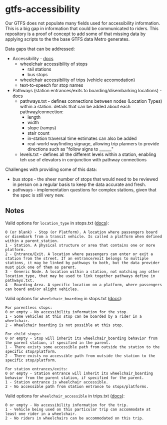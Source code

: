 # gtfs-accessibility

Our GTFS does not populate many fields used for accessibility information.  This is a big gap in information that could be communicated to riders.  This repository is a proof of concept to add some of that missing data by applying scripts to the the base GTFS data Metro generates.

Data gaps that can be addressed:
- Accessibility - [docs](https://gtfs.org/getting_started/features/accessibility/)
  - wheelchair accessibility of stops
    - rail stations
    - bus stops
  - wheelchair accessibility of trips (vehicle accomodation)
  - text-to-speech for stop names
- Pathways (station entrances/exits to boarding/disembarking locations) - [docs](https://gtfs.org/getting_started/features/pathways/)
  - pathways.txt - defines connections between nodes (Location Types) within a station. details that can be added about each pathway/connection:
    - length
    - width
    - slope (ramps)
    - stair count
    - in-station traversal time estimates can also be added
    - real-world wayfinding signage, allowing trip planners to provide directions such as "follow signs to ______"
  - levels.txt - defines all the different levels within a station, enabling teh use of elevators in conjunction with pathway connections

Challenges with providing some of this data:
- bus stops - the sheer number of stops that would need to be reviewed in person on a regular basis to keep the data accurate and fresh.
- pathways - implementation questions for complex stations, given that the spec is still very new.

## Notes

Valid options for `location_type` in stops.txt ([docs](https://gtfs.org/documentation/schedule/reference/#stopstxt)):

```
0 (or blank) - Stop (or Platform). A location where passengers board or disembark from a transit vehicle. Is called a platform when defined within a parent_station.
1 - Station. A physical structure or area that contains one or more platform.
2 - Entrance/Exit. A location where passengers can enter or exit a station from the street. If an entrance/exit belongs to multiple stations, it may be linked by pathways to both, but the data provider must pick one of them as parent.
3 - Generic Node. A location within a station, not matching any other location_type, that may be used to link together pathways define in pathways.txt.
4 - Boarding Area. A specific location on a platform, where passengers can board and/or alight vehicles.
```

Valid options for `wheelchair_boarding` in stops.txt ([docs](https://gtfs.org/documentation/schedule/reference/#stopstxt)):

```
For parentless stops:
0 or empty - No accessibility information for the stop.
1 - Some vehicles at this stop can be boarded by a rider in a wheelchair.
2 - Wheelchair boarding is not possible at this stop.

For child stops:
0 or empty - Stop will inherit its wheelchair_boarding behavior from the parent station, if specified in the parent.
1 - There exists some accessible path from outside the station to the specific stop/platform.
2 - There exists no accessible path from outside the station to the specific stop/platform.

For station entrances/exits:
0 or empty - Station entrance will inherit its wheelchair_boarding behavior from the parent station, if specified for the parent.
1 - Station entrance is wheelchair accessible.
2 - No accessible path from station entrance to stops/platforms.
```

Valid options for `wheelchair_accessible` in trips.txt ([docs](https://gtfs.org/documentation/schedule/reference/#tripstxt)):

```
0 or empty - No accessibility information for the trip.
1 - Vehicle being used on this particular trip can accommodate at least one rider in a wheelchair.
2 - No riders in wheelchairs can be accommodated on this trip.
```